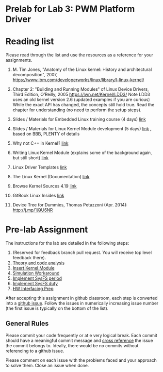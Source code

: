 # Prelab for Lab 3: PWM Platform Driver

# Reading list

Please read through the list and use the resources as a reference for your assignments.

1. M. Tim Jones, "Anatomy of the Linux kernel:  History and architectural decomposition", 2007, https://www.ibm.com/developerworks/linux/library/l-linux-kernel/
2. Chapter 2: "Building and Running Modules" of Linux Device Drivers, Third Edition, O’Reilly, 2005 https://lwn.net/Kernel/LDD3/
Note LDD3 uses an old kernel version 2.6 (updated examples if you are curious) While the exact API has changed, the concepts still hold true. Read the chapter for understanding (no need to perform the setup steps).

3. Slides / Materials for Embedded Linux training course (4 days) [link](https://bootlin.com/doc/training/embedded-linux/)
4. Slides / Materials for Linux Kernel Module development (5 days) [link](https://bootlin.com/doc/training/linux-kernel/) , based on BBB, PLENTY of details
5. Why not C++ in Kernel? [link](http://vger.kernel.org/lkml/#s15-3)
6. Writing Linux Kernel Module (explains some of the background again, but still short) [link](http://derekmolloy.ie/writing-a-linux-kernel-module-part-1-introduction/)
7. Linux Driver Templates [link](https://github.com/makelinux/ldt)
8. The Linux Kernel (Documentation) [link](https://www.kernel.org/doc/html/latest/)
9. Browse Kernel Sources 4.19 [link](http://elixir.free-electrons.com/linux/v4.19/source)
10. GitBook Linux Insides [link](https://www.gitbook.com/book/0xax/linux-insides/details)
11. Device Tree for Dummies, Thomas Petazzoni (Apr. 2014): http://j.mp/1jQU6NR


# Pre-lab Assignment

The instructions for ths lab are detailed in the following steps:

1. (Reserved for feedback branch pull request. You will receive top level feedback there). 
2. [Theory and code analysis](.github/STARTING_ISSUES/2.%20Theory%20and%20code%20analysis.md)
3. [Insert Kernel Module](.github/STARTING_ISSUES/3.%20Insert%20Kernel%20Module.md)
4. [Simulation Workaround](.github/STARTING_ISSUES/4.%20Simulation%20Workaround.md)
5. [Implement SysFS period](.github/STARTING_ISSUES/5.%20Implement%20SysFS%20period.md)
6. [Implement SysFS duty](.github/STARTING_ISSUES/6.%20Implement%20SysFS%20duty.md)
7. [HW Interfacing Prep](.github/STARTING_ISSUES/7.%20HW%20Interfacing%20Prep.md)

After accepting this assignment in github classroom, each step is converted into a [github issue](https://docs.github.com/en/issues). Follow the issues in numerically increasing issue number (the first issue is typically on the bottom of the list). 

## General Rules

Please commit your code frequently or at e very logical break. Each commit should have a meaningful commit message and [cross reference](https://docs.github.com/en/get-started/writing-on-github/working-with-advanced-formatting/autolinked-references-and-urls#issues-and-pull-requests) the issue the commit belongs to. Ideally, there would be no commits without referencing to a github issue. 

Please comment on each issue with the problems faced and your approach to solve them. Close an issue when done. 



